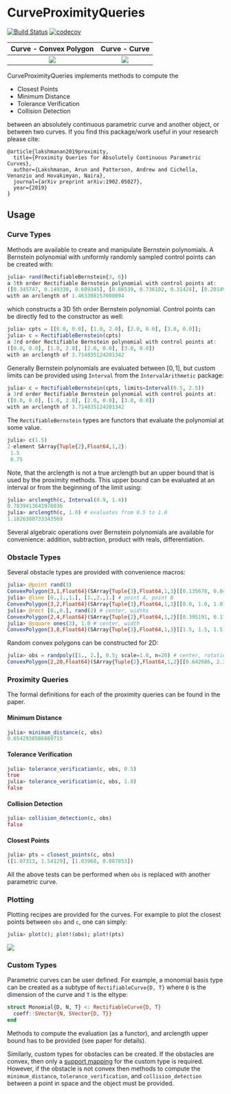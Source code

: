# CurveProximityQueries

[![Build Status](https://travis-ci.org/arlk/CurveProximityQueries.jl.svg?branch=master)](https://travis-ci.org/arlk/CurveProximityQueries.jl) [![codecov](https://codecov.io/gh/arlk/ConvexBodyProximityQueries.jl/branch/master/graph/badge.svg)](https://codecov.io/gh/arlk/CurveProximityQueries.jl)

Curve - Convex Polygon        |  Curve - Curve
:-------------------------:|:-------------------------:
![](https://github.com/arlk/CurveProximityQueries.jl/raw/master/readme/logo1.gif)  |  ![](https://github.com/arlk/CurveProximityQueries.jl/raw/master/readme/logo2.gif)

CurveProximityQueries implements methods to compute the
 - Closest Points
 - Minimum Distance
 - Tolerance Verification
 - Collision Detection

between an absolutely continuous parametric curve and another object, or between two curves. If you find this package/work useful in your research please cite:
```
@article{lakshmanan2019proximity,
  title={Proximity Queries for Absolutely Continuous Parametric Curves},
  author={Lakshmanan, Arun and Patterson, Andrew and Cichella, Venanzio and Hovakimyan, Naira},
  journal={arXiv preprint arXiv:1902.05027},
  year={2019}
}
```

## Usage

### Curve Types

Methods are available to create and manipulate Bernstein polynomials. A Bernstein polynomial with uniformly randomly sampled control points can be created with:
```julia
julia> rand(RectifiableBernstein{3, 6})
a 5th order Rectifiable Bernstein polynomial with control points at:
([0.345747, 0.149338, 0.609345], [0.86539, 0.736102, 0.31424], [0.20149, 0.167441, 0.662126], [0.975667, 0.468056, 0.505278], [0.371533, 0.477992, 0.83668], [0.322821, 0.973494, 0.93129])
with an arclength of 1.463398157000094
```
which constructs a 3D 5th order Bernstein polynomial. Control points can be directly fed to the constructor as well:
```julia
julia> cpts = [[0.0, 0.0], [1.0, 2.0], [2.0, 0.0], [3.0, 0.0]];
julia> c = RectifiableBernstein(cpts)
a 3rd order Rectifiable Bernstein polynomial with control points at:
([0.0, 0.0], [1.0, 2.0], [2.0, 0.0], [3.0, 0.0])
with an arclength of 3.714835124201342
```
Generally Bernstein polynomials are evaluated between $[0, 1]$, but custom limits can be provided using `Interval` from the `IntervalArithmetic` package:
```julia
julia> c = RectifiableBernstein(cpts, limits=Interval(0.5, 2.5))
a 3rd order Rectifiable Bernstein polynomial with control points at:
([0.0, 0.0], [1.0, 2.0], [2.0, 0.0], [3.0, 0.0])
with an arclength of 3.714835124201342
```
The `RectifiableBernstein` types are functors that evaluate the polynomial at some value.
```julia
julia> c(1.5)
2-element SArray{Tuple{2},Float64,1,2}:
 1.5
 0.75
```
Note, that the arclength is not a true arclength but an upper bound that is used by the proximity methods. This upper bound can be evaluated at an interval or from the beginning of the limit using:
```julia
julia> arclength(c, Interval(0.9, 1.4))
0.7839413641976036
julia> arclength(c, 1.0) # evaluates from 0.5 to 1.0
1.1826380733343569
```
Several algebraic operations over Bernstein polynomials are available for convenience: addition, subtraction, product with reals, differentiation.

### Obstacle Types

Several obstacle types are provided with convenience macros:
```julia
julia> @point rand(3)
ConvexPolygon{3,1,Float64}(SArray{Tuple{3},Float64,1,3}[[0.135678, 0.840508, 0.140532]])
julia> @line [0.,1.,1.], [1.,2.,1.] # point A, point B
ConvexPolygon{3,2,Float64}(SArray{Tuple{3},Float64,1,3}[[0.0, 1.0, 1.0], [1.0, 2.0, 1.0]])
julia> @rect [0.,0.], rand(2) # center, widths
ConvexPolygon{2,4,Float64}(SArray{Tuple{2},Float64,1,2}[[0.395191, 0.174093], [-0.395191, 0.174093], [-0.395191, -0.174093], [0.395191, -0.174093]])
julia> @square ones(3), 1.0 # center, width
ConvexPolygon{3,8,Float64}(SArray{Tuple{3},Float64,1,3}[[1.5, 1.5, 1.5], [0.5, 1.5, 1.5], [0.5, 0.5, 1.5], [1.5, 0.5, 1.5], [1.5, 1.5, 0.5], [0.5, 1.5, 0.5], [0.5, 0.5, 0.5], [1.5, 0.5, 0.5]])
```
Random convex polygons can be constructed for 2D:
```julia
julia> obs = randpoly([1., 2.], 0.5; scale=1.0, n=20) # center, rotation; scale, number of vertices
ConvexPolygon{2,20,Float64}(SArray{Tuple{2},Float64,1,2}[[0.642686, 2.36248], [0.622121, 2.34973], [0.42866, 2.06399], [0.412454, 2.0344], [0.454968, 1.98069], [0.499506, 1.92797], [0.599317, 1.82251], [0.62982, 1.79366], [0.659987, 1.76526], [0.733777, 1.71118], [0.87861, 1.63702], [1.07313, 1.54129], [1.46142, 1.68951], [1.46817, 1.72673], [1.48588, 1.85669], [1.46772, 2.06245], [1.3987, 2.23026], [1.30631, 2.4218], [1.20662, 2.61294], [0.88346, 2.47282]])
```
### Proximity Queries
The formal definitions for each of the proximity queries can be found in the paper.

#### Minimum Distance
```julia
julia> minimum_distance(c, obs)
0.6542938586889715
```

#### Tolerance Verification
```julia
julia> tolerance_verification(c, obs, 0.5)
true
julia> tolerance_verification(c, obs, 1.0)
false
```

#### Collision Detection
```julia
julia> collision_detection(c, obs)
false
```

#### Closest Points
```julia
julia> pts = closest_points(c, obs)
([1.07313, 1.54129], [1.03968, 0.887853])
```

All the above tests can be performed when `obs` is replaced with another parametric curve.

### Plotting
Plotting recipes are provided for the curves. For example to plot the closest points between `obs` and `c`, one can simply:
```julia
julia> plot(c); plot!(obs); plot!(pts)
```
![](https://github.com/arlk/CurveProximityQueries.jl/raw/master/readme/example.png)

### Custom Types

Parametric curves can be user defined. For example, a monomial basis type can be created as a subtype of `RectifiableCurve{D, T}` where `D` is the dimension of the curve and `T` is the eltype:
```julia
struct Monomial{D, N, T} <: RectifiableCurve{D, T}
  coeff::SVector{N, SVector{D, T}}
end
```
Methods to compute the evaluation (as a functor), and arclength upper bound has to be provided (see paper for details).

Similarly, custom types for obstacles can be created. If the obstacles are convex, then only a [support mapping](https://github.com/arlk/ConvexBodyProximityQueries.jl#usage) for the custom type is required. However, if the obstacle is not convex then methods to compute the `minimum_distance`, `tolerance_verification`, and `collision_detection` between a point in space and the object must be provided.
